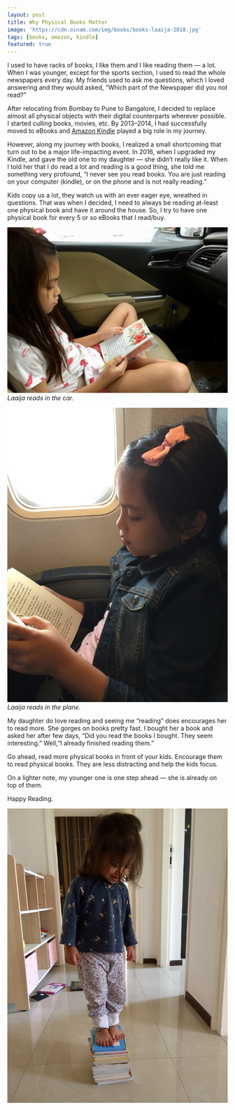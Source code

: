 ```yaml
---
layout: post
title: Why Physical Books Matter
image: 'https://cdn.oinam.com/img/books/books-laaija-2018.jpg'
tags: [books, amazon, kindle]
featured: true
---
```


I used to have racks of books, I like them and I like reading them — a lot. When I was younger, except for the sports section, I used to read the whole newspapers every day. My friends used to ask me questions, which I loved answering and they would asked, “Which part of the Newspaper did you not read?”

After relocating from Bombay to Pune to Bangalore, I decided to replace almost all physical objects with their digital counterparts wherever possible. I started culling books, movies, etc. By 2013–2014, I had successfully moved to eBooks and [Amazon Kindle](https://en.wikipedia.org/wiki/Amazon_Kindle) played a big role in my journey.

However, along my journey with books, I realized a small shortcoming that turn out to be a major life-impacting event. In 2016, when I upgraded my Kindle, and gave the old one to my daughter — she didn’t really like it. When I told her that I do read a lot and reading is a good thing, she told me something very profound, “I never see you read books. You are just reading on your computer (kindle), or on the phone and is not really reading.”

Kids copy us a lot, they watch us with an ever eager eye, wreathed in questions. That was when I decided, I need to always be reading at-least one physical book and have it around the house. So, I try to have one physical book for every 5 or so eBooks that I read/buy.

![Laaija reads in the car)](/assets/2018/laaija-reading-book-1.jpg)
_Laaija reads in the car._

![Laaija reads in the plane)](/assets/2018/laaija-reading-book-2.jpg)
_Laaija reads in the plane._

My daughter do love reading and seeing me “reading” does encourages her to read more. She gorges on books pretty fast. I bought her a book and asked her after few days, “Did you read the books I bought. They seem interesting.” Well,“I already finished reading them.”

Go ahead, read more physical books in front of your kids. Encourage them to read physical books. They are less distracting and help the kids focus.

On a lighter note, my younger one is one step ahead — she is already on top of them.

Happy Reading.

![Amara on top of Books.)](/assets/2018/amara-standing-on-books.jpg)
